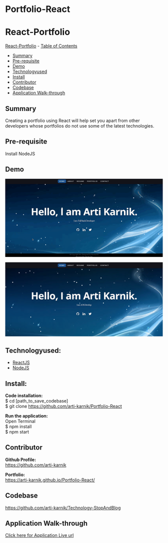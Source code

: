 # Portfolio-React
# React-Portfolio

 [React-Portfolio](#React-Portfolio)
    - [Table of Contents](#table-of-contents)
  * [Summary](#summary)
  * [Pre-requisite](#pre-requisite)
  * [Demo](#demo)
  * [Technologyused](#technologyused-)
  * [Install](#install-)
  * [Contributor](#contributor)
  * [Codebase](#codebase)
  * [Application Walk-through](#Application-walk-through)


## Summary
  Creating a portfolio using React will help set you apart from other developers whose portfolios do not use some of the latest technologies.

## Pre-requisite
Install NodeJS 

## Demo
![](./Assets/myGif.gif?raw=true)

<img src="./Assets/SS1.png">

## Technologyused:
<ul>
    <li> 
    <a href="https://reactjs.org/docs/getting-started.html" target="_blank">ReactJS  <a>
    <br>
    </li>
    <li> 
    <a href="https://nodejs.org/en/docs/" target="_blank">NodeJS <a>
</ul>

## Install:
<strong>Code installation:</strong> <br>
$ cd [path_to_save_codebase] <br>
$ git clone https://github.com/arti-karnik/Portfolio-React<br>

<strong> Run the application: </strong> <br>
Open Terminal <br>
$ npm install <br>
$ npm start <br>
 
## Contributor
<strong> Github Profile: </strong> <br>
https://github.com/arti-karnik

<strong> Portfolio: </strong> <br>
https://arti-karnik.github.io/Portfolio-React/

## Codebase
https://github.com/arti-karnik/Technology-StopAndBlog


## Application Walk-through
<a href="https://arti-karnik.github.io/Portfolio-React/" target="_blank"> Click here for Application Live url </a>



